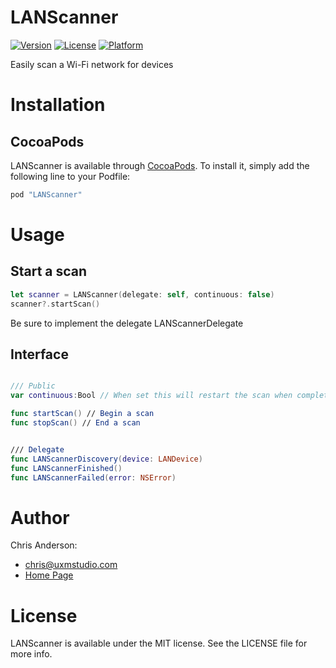 # LANScanner

[![Version](https://img.shields.io/cocoapods/v/LANScanner.svg?style=flat)](http://cocoapods.org/pods/LANScanner)
[![License](https://img.shields.io/cocoapods/l/LANScanner.svg?style=flat)](http://cocoapods.org/pods/LANScanner)
[![Platform](https://img.shields.io/cocoapods/p/LANScanner.svg?style=flat)](http://cocoapods.org/pods/LANScanner)

Easily scan a Wi-Fi network for devices

# Installation
## CocoaPods
LANScanner is available through [CocoaPods](http://cocoapods.org). To install
it, simply add the following line to your Podfile:

```ruby
pod "LANScanner"
```

# Usage
## Start a scan
```swift
let scanner = LANScanner(delegate: self, continuous: false)
scanner?.startScan()
```
Be sure to implement the delegate LANScannerDelegate

## Interface
```swift

/// Public
var continuous:Bool // When set this will restart the scan when completed

func startScan() // Begin a scan
func stopScan() // End a scan


/// Delegate
func LANScannerDiscovery(device: LANDevice)
func LANScannerFinished()    
func LANScannerFailed(error: NSError)  
```

# Author
Chris Anderson:
- chris@uxmstudio.com
- [Home Page](http://uxmstudio.com)

# License

LANScanner is available under the MIT license. See the LICENSE file for more info.